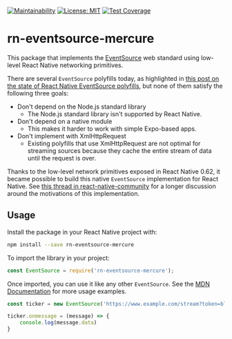 [![Maintainability](https://api.codeclimate.com/v1/badges/0bd4a598dfee9b700e30/maintainability)](https://codeclimate.com/github/Thorin0ak/rn-eventsource-mercure/maintainability)
[![License: MIT](https://img.shields.io/badge/License-MIT-blue.svg)](https://opensource.org/licenses/MIT)
[![Test Coverage](https://api.codeclimate.com/v1/badges/0bd4a598dfee9b700e30/test_coverage)](https://codeclimate.com/github/Thorin0ak/rn-eventsource-mercure/test_coverage)


# rn-eventsource-mercure

This package that implements the [EventSource](https://developer.mozilla.org/en-US/docs/Web/API/EventSource) web standard using low-level React Native networking primitives.

There are several `EventSource` polyfills today, as highlighted in [this post on the state of React Native EventSource polyfills](http://ngineering.io/2022/03/19/state-of-react-native-sse-client-libraries/), but none of them satisfy the following three goals:

* Don't depend on the Node.js standard library
    - The Node.js standard library isn't supported by React Native.
* Don't depend on a native module
    - This makes it harder to work with simple Expo-based apps.
* Don't implement with XmlHttpRequest
    - Existing polyfills that use XmlHttpRequest are not optimal for streaming sources because they cache the entire stream of data until the request is over.

Thanks to the low-level network primitives exposed in React Native 0.62, it became possible to build this native `EventSource` implementation for React Native. See [this thread in react-native-community](https://github.com/react-native-community/discussions-and-proposals/issues/99#issue-404506330) for a longer discussion around the motivations of this implementation.

## Usage

Install the package in your React Native project with:

```bash
npm install --save rn-eventsource-mercure
```

To import the library in your project:
```js
const EventSource = require('rn-eventsource-mercure');
```

Once imported, you can use it like any other `EventSource`. See the [MDN Documentation](https://developer.mozilla.org/en-US/docs/Web/API/EventSource) for more usage examples.
```js
const ticker = new EventSource('https://www.example.com/stream?token=blah');

ticker.onmessage = (message) => {
    console.log(message.data)
}
```
